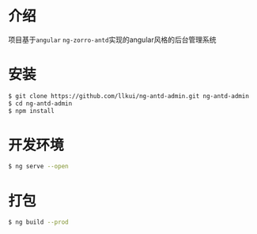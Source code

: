 # 介绍
项目基于`angular` `ng-zorro-antd`实现的angular风格的后台管理系统

# 安装
```bash
$ git clone https://github.com/llkui/ng-antd-admin.git ng-antd-admin
$ cd ng-antd-admin
$ npm install
```

# 开发环境
```bash
$ ng serve --open
```

# 打包
```bash
$ ng build --prod
```